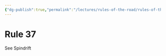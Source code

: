```yaml
---
{"dg-publish":true,"permalink":"/lectures/rules-of-the-road/rules-of-the-road-index/rule-37-distress-signals/","created":"2025-05-29T15:42:52.799-04:00","updated":"2025-05-29T21:28:53.946-04:00"}
---
```


# Rule 37 

See Spindrift